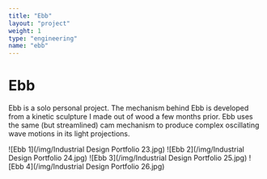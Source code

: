 ```yaml
---
title: "Ebb"
layout: "project"
weight: 1
type: "engineering"
name: "ebb"
---
```


# Ebb

Ebb is a solo personal project. The mechanism behind Ebb is developed from a kinetic sculpture I made out of wood a few months prior. Ebb uses the same (but streamlined) cam mechanism to produce complex oscillating wave motions in its light projections.


![Ebb 1](/img/Industrial Design Portfolio 23.jpg)
![Ebb 2](/img/Industrial Design Portfolio 24.jpg)
![Ebb 3](/img/Industrial Design Portfolio 25.jpg)
![Ebb 4](/img/Industrial Design Portfolio 26.jpg)
